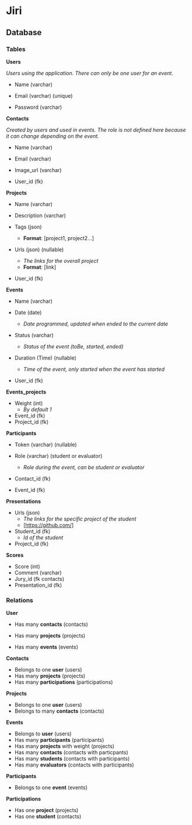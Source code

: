 # Jiri

## Database

### Tables

**Users**

*Users using the application. There can only be one user for an event.*

- Name (varchar)

- Email (varchar) (unique)

- Password (varchar)

  

**Contacts**

*Created by users and used in events. The role is not defined here because it can change depending on the event.*

- Name (varchar)

- Email (varchar)

- Image_url (varchar)

- User_id (fk)

  

**Projects**

- Name (varchar)

- Description (varchar)

- Tags (json)

  - **Format**: [project1, project2...]

- Urls (json) (nullable)

  - *The links for the overall project*
  - **Format**: [link]

- User_id (fk)

  

**Events**

- Name (varchar)

- Date (date)

  - *Date programmed, updated when ended to the current date*

- Status (varchar)

  - *Status of the event (toBe, started, ended)*

- Duration (Time) (nullable)

  - *Time of the event, only started when the event has started* 

- User_id (fk)

  

**Events_projects**

- Weight (int)
  - *By default 1*
- Event_id (fk)
- Project_id (fk)



**Participants**

- Token (varchar) (nullable)

- Role (varchar) (student or evaluator)

  - *Role during the event, can be student or evaluator*

- Contact_id (fk)

- Event_id (fk)

  

**Presentations**

- Urls (json)
  - *The links for the specific project of the student*
  - [https://github.com/]
- Student_id (fk)
  - *Id of the student*
- Project_id (fk)


**Scores**

- Score (int)
- Comment (varchar)
- Jury_id (fk contacts)
- Presentation_id (fk)



### Relations

**User**

- Has many **contacts** (contacts)

- Has many **projects** (projects)

- Has many **events** (events)

  

**Contacts**

- Belongs to one **user** (users)
- Has many **projects** (projects)
- Has many **participations** (participations)



**Projects**

- Belongs to one **user** (users)
- Belongs to many **contacts** (contacts)



**Events**

- Belongs to **user** (users)
- Has many **participants** (participants)
- Has many **projects** with weight (projects)
- Has many **contacts** (contacts with particpants)
- Has many **students** (contacts with participants)
- Has many **evaluators** (contacts with participants)



**Participants**

- Belongs to one **event** (events)



**Participations**

- Has one **project** (projects)
- Has one **student** (contacts)

